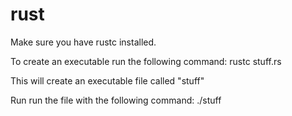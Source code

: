 # rust

Make sure you have rustc installed.

To create an executable run the following command:
rustc stuff.rs

This will create an executable file called "stuff"

Run run the file with the following command:
./stuff

